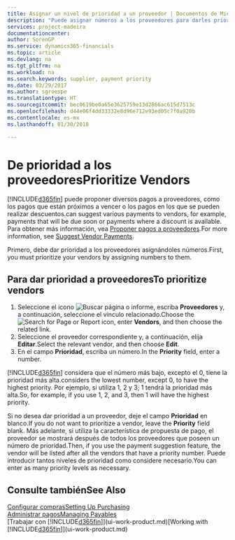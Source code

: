 ```yaml
---
title: Asignar un nivel de prioridad a un proveedor | Documentos de Microsoft
description: "Puede asignar números a los proveedores para darles prioridad y facilitar las sugerencias de pago en Finance and Operations, Business edition."
services: project-madeira
documentationcenter: 
author: SorenGP
ms.service: dynamics365-financials
ms.topic: article
ms.devlang: na
ms.tgt_pltfrm: na
ms.workload: na
ms.search.keywords: supplier, payment priority
ms.date: 03/29/2017
ms.author: sgroespe
ms.translationtype: HT
ms.sourcegitcommit: bec0619be0a65e3625759e13d2866ac615d7513c
ms.openlocfilehash: d44e06f4dd33332e8d96e712e93ed05c7f0a920b
ms.contentlocale: es-mx
ms.lasthandoff: 01/30/2018

---
```

# <a name="prioritize-vendors"></a><span data-ttu-id="cd41a-103">De prioridad a los proveedores</span><span class="sxs-lookup"><span data-stu-id="cd41a-103">Prioritize Vendors</span></span>
[!INCLUDE[d365fin](includes/d365fin_md.md)] <span data-ttu-id="cd41a-104"> puede proponer diversos pagos a proveedores, como los pagos que están próximos a vencer o los pagos en los que se pueden realizar descuentos.</span><span class="sxs-lookup"><span data-stu-id="cd41a-104">can suggest various payments to vendors, for example, payments that will be due soon or payments where a discount is available.</span></span> <span data-ttu-id="cd41a-105">Para obtener más información, vea [Proponer pagos a proveedores](payables-how-suggest-vendor-payments.md).</span><span class="sxs-lookup"><span data-stu-id="cd41a-105">For more information, see [Suggest Vendor Payments](payables-how-suggest-vendor-payments.md).</span></span>

<span data-ttu-id="cd41a-106">Primero, debe dar prioridad a los proveedores asignándoles números.</span><span class="sxs-lookup"><span data-stu-id="cd41a-106">First, you must prioritize your vendors by assigning numbers to them.</span></span>

## <a name="to-prioritize-vendors"></a><span data-ttu-id="cd41a-107">Para dar prioridad a proveedores</span><span class="sxs-lookup"><span data-stu-id="cd41a-107">To prioritize vendors</span></span>
1. <span data-ttu-id="cd41a-108">Seleccione el icono ![Buscar página o informe](media/ui-search/search_small.png "icono Buscar página o informe"), escriba **Proveedores** y, a continuación, seleccione el vínculo relacionado.</span><span class="sxs-lookup"><span data-stu-id="cd41a-108">Choose the ![Search for Page or Report](media/ui-search/search_small.png "Search for Page or Report icon") icon, enter **Vendors**, and then choose the related link.</span></span>
2. <span data-ttu-id="cd41a-109">Seleccione el proveedor correspondiente y, a continuación, elija **Editar**.</span><span class="sxs-lookup"><span data-stu-id="cd41a-109">Select the relevant vendor, and then choose **Edit**.</span></span>
3. <span data-ttu-id="cd41a-110">En el campo **Prioridad**, escriba un número.</span><span class="sxs-lookup"><span data-stu-id="cd41a-110">In the **Priority** field, enter a number.</span></span>

[!INCLUDE[d365fin](includes/d365fin_md.md)] <span data-ttu-id="cd41a-111"> considera que el número más bajo, excepto el 0, tiene la prioridad más alta.</span><span class="sxs-lookup"><span data-stu-id="cd41a-111">considers the lowest number, except 0, to have the highest priority.</span></span> <span data-ttu-id="cd41a-112">Por ejemplo, si utiliza 1, 2 y 3; 1 tendrá la prioridad más alta.</span><span class="sxs-lookup"><span data-stu-id="cd41a-112">So, for example, if you use 1, 2, and 3, then 1 will have the highest priority.</span></span>

<span data-ttu-id="cd41a-113">Si no desea dar prioridad a un proveedor, deje el campo **Prioridad** en blanco.</span><span class="sxs-lookup"><span data-stu-id="cd41a-113">If you do not want to prioritize a vendor, leave the **Priority** field blank.</span></span> <span data-ttu-id="cd41a-114">Más adelante, si utiliza la característica de propuesta de pago, el proveedor se mostrará después de todos los proveedores que poseen un número de prioridad.</span><span class="sxs-lookup"><span data-stu-id="cd41a-114">Then, if you use the payment suggestion feature, the vendor will be listed after all the vendors that have a priority number.</span></span> <span data-ttu-id="cd41a-115">Puede introducir tantos niveles de prioridad como considere necesario.</span><span class="sxs-lookup"><span data-stu-id="cd41a-115">You can enter as many priority levels as necessary.</span></span>

## <a name="see-also"></a><span data-ttu-id="cd41a-116">Consulte también</span><span class="sxs-lookup"><span data-stu-id="cd41a-116">See Also</span></span>
[<span data-ttu-id="cd41a-117">Configurar compras</span><span class="sxs-lookup"><span data-stu-id="cd41a-117">Setting Up Purchasing</span></span>](purchasing-setup-purchasing.md)  
[<span data-ttu-id="cd41a-118">Administrar pagos</span><span class="sxs-lookup"><span data-stu-id="cd41a-118">Managing Payables</span></span>](payables-manage-payables.md)  
<span data-ttu-id="cd41a-119">[Trabajar con [!INCLUDE[d365fin](includes/d365fin_md.md)]](ui-work-product.md)</span><span class="sxs-lookup"><span data-stu-id="cd41a-119">[Working with [!INCLUDE[d365fin](includes/d365fin_md.md)]](ui-work-product.md)</span></span>

